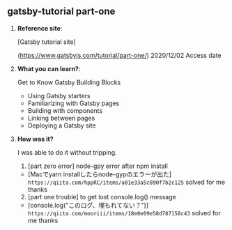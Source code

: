 ## gatsby-tutorial part-one

1.  **Reference site**: 

    [Gatsby tutorial site]

    (https://www.gatsbyjs.com/tutorial/part-one/)  2020/12/02 Access date

2.  **What you can learn?**:

    Get to Know Gatsby Building Blocks

    - Using Gatsby starters
    - Familiarizing with Gatsby pages
    - Building with components
    - Linking between pages
    - Deploying a Gatsby site

3.  **How was it?**

    I was able to do it without tripping.

    1. [part zero error] node-gpy error after npm install 
    - [Macでyarn installしたらnode-gypのエラーが出た]  `https://qiita.com/hppRC/items/a01e33a5c890f7b2c125` solved for me thanks

    2. [part one trouble] to get lost console.log() message
    - [console.log("このログ、埋もれてない？")]  `https://qiita.com/mooriii/items/18e0e09e58d787158c43` solved for me thanks